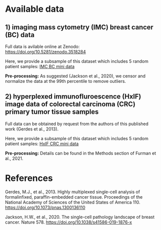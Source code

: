# Available data

## 1) imaging mass cytometry (IMC) breast cancer (BC) data
Full data is avilable online at Zenodo: https://doi.org/10.5281/zenodo.3518284

Here, we provide a subsample of this dataset which includes 5 random patient samples: [IMC BC mini data](data_share/BC_IMC_data_mini.csv)

**Pre-processing:** As suggested (Jackson et al., 2020), we censor and normalize the data at the 99th percentile to remove outliers. 

## 2) hyperplexed immunofluroescence (HxIF) image data of colorectal carcinoma (CRC) primary tumor tissue samples
Full data can be obtained by request from the authors of this published work (Gerdes et al., 2013).

Here, we provide a subsample of this dataset which includes 5 random patient samples: [HxIF CRC mini data](data_share/HxIF_CRC_data_mini.csv)

**Pre-processing:** Details can be found in the Methods section of Furman et al., 2021.

# References 

Gerdes, M.J., et al., 2013. Highly multiplexed single-cell analysis of formalinfixed, paraffin-embedded cancer tissue. Proceedings of the National Academy of Sciences of the United States of America 110. https://doi.org/10.1073/pnas.1300136110

Jackson, H.W., et al., 2020. The single-cell pathology landscape of breast cancer. Nature 578. https://doi.org/10.1038/s41586-019-1876-x
